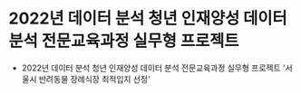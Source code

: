 # 2022년 데이터 분석 청년 인재양성 데이터 분석 전문교육과정 실무형 프로젝트
- 2022년 데이터 분석 청년 인재양성 데이터 분석 전문교육과정 실무형 프로젝트 '서울시 반려동물 장례식장 최적입지 선정'